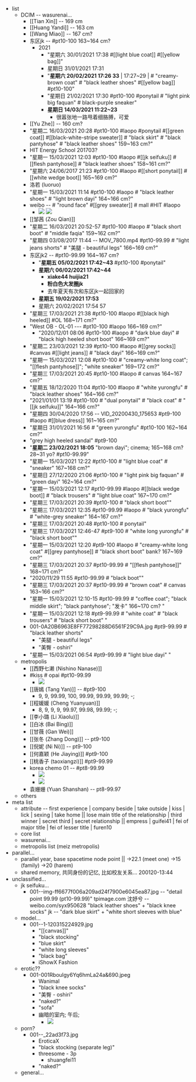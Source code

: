 - list
    - DCIM -- wasurenai...
        - [[Tian Xin]] -- 169 cm
        - [[Huang Yandi]] -- 163 cm
        - [[Wang Miao]] -- 167 cm?
        - 东区jk -- #pt10-100   163~164 cm?
            - 2021
                - "星期六 30/01/2021 17:38 #[[light blue coat]] #[[yellow bag]]"
                - 星期日 31/01/2021 17:31
                - "__星期六 20/02/2021 17:26 33__ | 17:27~29 | # "creamy-brown coat" # "black leather shoes" #[[yellow bag]] #pt10-100"
                - "星期日 21/02/2021 17:30 #pt10-100 #ponytail # "light pink big faquan" # black-purple sneaker"
                - __星期日 14/03/2021 11:22~23__
                    - 很嚣张地一路甩着细胳膊，可爱
        - [[Yu Zhe]] -- 160 cm?
        - "星期二 16/03/2021 20:28 #pt10-100 #laopo #ponytail #[[green coat]]  #[[black-white-stripe sweater]] # "black skirt" # "black pantyhose" # "black leather shoes"   159~163 cm?"
        - HIT Energy School 201703?
        - "星期一 15/03/2021 12:03 #pt10-100 #laopo #[[jk seifuku]] #[[flesh pantyhose]] # "black leather shoes"   158~161 cm?"
        - "星期六 24/06/2017 21:23 #pt10-100 #laopo #[[short ponytail]] #[[white wedge boot]]   165~169 cm?"
        - 洛若 (luoruo)
        - "星期一 15/03/2021 11:14 #pt10-100 #laopo # "black leather shoes" # "light brown dayi"   164~166 cm?"
        - weibo -- # "round face" #[[grey sweater]] # mall #HIT #laopo
            - ![](https://firebasestorage.googleapis.com/v0/b/firescript-577a2.appspot.com/o/imgs%2Fapp%2FXELiu-NovaKG%2FEevFV2F4zA.jpg?alt=media&token=63ada62a-6707-41f3-b136-42b109eb6a45)
![](https://firebasestorage.googleapis.com/v0/b/firescript-577a2.appspot.com/o/imgs%2Fapp%2FXELiu-NovaKG%2F7bIYYEyYl1.jpg?alt=media&token=5712d82e-a363-4615-aba3-4c33c1dca32d)
        - [[邹茜 (Zou Qian)]]
        - "星期二 16/03/2021 20:52-57 #pt10-100 #laopo # "black short boot" # "middle faqia"   159~162 cm?"
        - "星期四 03/08/2017 11:44 -- MOV_7800.mp4 #pt10-99.99 # "light jeans shorts" # "美腿 - beautiful legs"   166~169 cm?"
        - 东区jk2 -- #pt10-99.99   164~167 cm?
            - "__星期五 05/02/2021 17:42~43__ #pt10-100 #ponytail"
            - __星期六 06/02/2021 17:42~44__
                - __xiake44 huijia21__
                - __粉白色大发圈jk__ 
                - 去年夏天有次和东区jk一起回家的
            - __星期五 19/02/2021 17:53__
            - 星期六 20/02/2021 17:54 57
        - "星期三 17/03/2021 21:38 #pt10-100 #laopo #[[black high heeled]] #OL   168~171 cm?"
        - "West OB - OL-01 --- #pt10-100 #laopo   166~169 cm?"
            - "2020/12/01 08:06 #pt10-100 #laopo # "dark blue dayi" # "black high heeled short boot"   166~169 cm?"
        - "星期二 23/03/2021 12:39 #pt10-100 #laopo #[[grey socks]] #canvas #[[light jeans]] # "black dayi"   166~169 cm?"
        - "星期一 15/03/2021 12:08 #pt10-100 # "creamy-white long coat"; "[[flesh pantyhose]]"; "white sneaker"   169~172 cm?"
        - "星期三 17/03/2021 20:45 #pt10-100 #laopo # canvas   164~167 cm?"
        - "星期五 18/12/2020 11:04 #pt10-100 #laopo # "white yurongfu" # "black leather shoes"   164~166 cm?"
        - "2021/01/01 13:19 #pt10-100 # "dual ponytail" # "black coat" # "[[jk seifuku]]"   164~166 cm?"
        - "星期四 30/04/2020 17:56 -- VID_20200430_175653 #pt9-100 #laopo #[[blue dress]]   161~165 cm?"
        - "星期日 31/01/2021 16:56 # "green yurongfu" #pt10-100   162~164 cm?"
        - "grey high heeled sandal" #pt9-100
        - "__星期二 23/02/2021 18:05__ "brown dayi"; cinema; 165~168 cm? 28~31 yo? #pt10-99.99"
        - "星期一 15/03/2021 12:22 #pt10-100 # "light blue coat" # "sneaker"   167~168 cm?"
        - "星期日 27/12/2020 21:06 #pt10-100 # "light pink big faquan" # "green dayi"   162~164 cm?"
        - "星期一 15/03/2021 12:17 #pt10-99.99 #laopo #[[black wedge boot]] # "black trousers" # "light blue coat"   167~170 cm?"
        - "星期三 17/03/2021 20:39 #pt10-100 # "black short boot""
        - "星期三 17/03/2021 12:35 #pt10-99.99 #laopo # "black yurongfu" # "white-grey sneaker"   164~167 cm?"
        - "星期三 17/03/2021 20:48 #pt10-100 # ponytail"
        - "星期三 17/03/2021 12:46-47 #pt9-100 # "white long yurongfu" # "black short boot""
        - "星期一 15/03/2021 12:20 #pt9-100 #laopo # "creamy-white long coat" #[[grey pantyhose]] # "black short boot"   bank?   167~169 cm?"
        - "星期三 17/03/2021 20:37 #pt10-99.99 # "[[flesh pantyhose]]"   168~171 cm?"
        - "2020/11/29 11:55   #pt10-99.99 # "black boot""
        - "星期三 17/03/2021 20:37 #pt10-99.99 # "brown coat" # canvas   163~166 cm?"
        - "星期一 15/03/2021 12:10-15 #pt10-99.99 # "coffee coat"; "black middle skirt"; "black pantyhose"; "发卡"   166~170 cm?  "
        - "星期一 15/03/2021 12:18 #pt9-99.99 # "white coat" # "black trousers" # "black short boot" "
        - 001-0A20B6963E8FF77298288D6561F29C9A.jpg #pt9-99.99 # "black leather shorts"
            - "美腿 - beautiful legs" 
            - "美臀 - oshiri"
        - "星期一 15/03/2021 06:54 #pt9-99.99 # "light blue dayi" "
    - metropolis
        - [[西野七濑 (Nishino Nanase)]]
        - #kiss # opai #pt10-99.99
            - ![](https://firebasestorage.googleapis.com/v0/b/firescript-577a2.appspot.com/o/imgs%2Fapp%2FXELiu-NovaKG%2FfalURiarbO.webp?alt=media&token=a0b2bbf5-b411-408b-9053-873562f634a9)
        - [[唐嫣 (Tang Yan)]] -- #pt9-100
            - 9, 9, 99.99, 100, 99.99, 99.99, 99.99; -; 
        - [[程媛媛 (Cheng Yuanyuan)]]
            - 8, 9, 9, 9, 99.97, 99.98, 99.99; -; 
        - [[李小璐 (Li Xiaolu)]]
        - [[白冰 (Bai Bing)]]
        - [[甘薇 (Gan Wei)]]
        - [[张冬 (Zhang Dong)]] -- pt9-100
        - [[倪妮 (Ni Ni)]] -- pt9-100
        - [[何嘉颖 (He Jiaying)]] #pt9-100
        - [[桃香子 (taoxiangzi)]] #pt9-99.99
        - korea chemo 01 -- #pt8-99.99
            - ![](https://firebasestorage.googleapis.com/v0/b/firescript-577a2.appspot.com/o/imgs%2Fapp%2FXELiu-NovaKG%2FvceG0hmSc9.jpg?alt=media&token=e9baf0da-a851-40b1-97de-577e697f844d)
            - ![](https://firebasestorage.googleapis.com/v0/b/firescript-577a2.appspot.com/o/imgs%2Fapp%2FXELiu-NovaKG%2FaJGYUkZD98.png?alt=media&token=85edcfe9-5d2e-430e-90e5-67018afab537)
        - 袁姗姗 (Yuan Shanshan) -- pt8-99.97
    - others
- meta list
    - attribute -- first experience | company beside | take outside | kiss | lick | sexing | take home || 
lose main title of the relationship | third winner | secret third | secret relationship || 
empress | guifei41 | fei of major title | fei of lesser title | furen10
    - core list
    - wasurenai...
    - metropolis list (meiz metropolis)
- parallel...
    - parallel year, base spacetime node point || →22.1 (meet one) →15 (family) →20 (harem)
    - shared memory, 共同身份的记忆, 比如校友关系...
200120-13:44
- unclassified...
    - jk seifuku...
        - 001--img-ff6677f006a209ad24f7900e6045ea87.jpg -- "detail point 99.99 (pt10-99.99)"
            tpimage.com
            沈妤兮 -- weibo.com/syx950628
            "black leather shoes" + "black knee socks"
            jk -- "dark blue skirt" + "white short sleeves with blue"
    - model...
        - 001--1-120315224929.jpg
            - "[[canvas]]"
            - "black stocking"
            - "blue skirt"
            - "white long sleeves"
            - "black bag"
            - iShowX Fashion
    - erotic??
        - 001-001Rboulgy6Yq6hmLa24a&690.jpeg
            - Wanimal
            - "black knee socks"
            - "美臀 - oshiri"
            - "naked?"
            - "sofa"
            - 幽暗的室内; 午后;
                - ![](https://firebasestorage.googleapis.com/v0/b/firescript-577a2.appspot.com/o/imgs%2Fapp%2FXELiu-ReNova%2F98Te9KX5xJ.png?alt=media&token=f4980b1a-af64-4fc6-980a-2452562b1b31)
    - porn?
        - 001--_22ad3f73.jpg
            - EroticaX
            - "black stocking (separate leg)"
            - threesome - 3p
                - shuangfei11
            - "naked?"
    - general...
